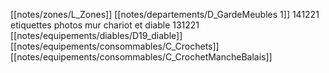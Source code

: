 [[notes/zones/L_Zones]] [[notes/departements/D_GardeMeubles 1]] 
141221 etiquettes photos mur chariot et diable
131221 [[notes/equipements/diables/D19_diable]] [[notes/equipements/consommables/C_Crochets]] [[notes/equipements/consommables/C_CrochetMancheBalais]]